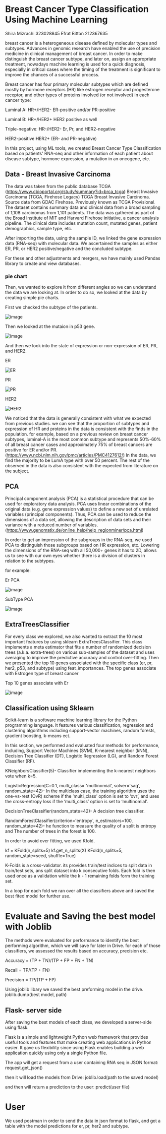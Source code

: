 # Breast Cancer Type Classification Using Machine Learning


Shira Mizrachi 323028845
Efrat Bitton 212367635

breast cancer is a heterogeneous disease defined by molecular types and subtypes. 
Advances in genomic research have enabled the use of precision medicine in clinical management of breast cancer. 
In order to make distinguish the breast cancer subtype, and later on, assign an appropriate treatment, nowadays machine learning is used for a quick diagnosis, especially in critical cases where the timing of the treatment is significant to improve the chances of a successful process.

Breast cancer has four primary molecular subtypes which are defined mostly by hormone receptors (HR) like estrogen receptor and progesterone receptor,
and other types of proteins involved (or not involved) in each cancer type:

Luminal A: HR+/HER2-  ER-positive and/or PR-positive

Luminal B: HR+/HER2+  HER2 positive as well 

Triple-negative: HR-/HER2- Er, Pr, and HER2-negative

HER2-positive HER2+ (ER- and PR-negative)

In this project, using ML tools, we created Breast Cancer Type Classification based on patients' RNA-seq and other information of each patient about disease subtype, hormone expression, a mutation in an oncogene, etc.

## Data - Breast Invasive Carcinoma
The data was taken from the public database TCGA 
(https://www.cbioportal.org/study/summary?id=brca_tcga)
Breast Invasive Carcinoma (TCGA, Firehose Legacy)
TCGA Breast Invasive Carcinoma. Source data from GDAC Firehose. Previously known as TCGA Provisional.
The dataset contains summary data and clinical data from a broad sampling of 1,108 carcinomas from 1,101 patients. 
The data was gathered as part of the Broad Institute of MIT and Harvard Firehose initiative, a cancer analysis pipeline. The clinical data includes mutation count, mutated genes, patient demographics, sample type, etc.

After importing the data, using the sample ID, we linked the gene expression data (RNA-seq) with molecular data. We ascertained the samples as either ER, PR, or HER2 positive/negative and the concluded subtype.

For these and other adjustments and mergers, we have mainly used Pandas library to create and view databases.

### pie chart
Then, we wanted to explore it from different angles so we can understand the data we are looking at. 
In order to do so, we looked at the data by creating simple pie charts.


First we checked the subtype of the patients. 

![image](https://user-images.githubusercontent.com/106597465/177398772-f3f95228-4dd2-49fb-a2f4-da976b8186aa.png)

Then we looked at the mutaion in p53 gene.

![image](https://user-images.githubusercontent.com/106597465/177399787-8b658eb8-cd3d-4732-b557-fd384151375e.png)

And then we look into the state of expression or non-expression of ER, PR, and HER2.

ER


![ER](https://user-images.githubusercontent.com/106597465/177400507-8fc238b3-58fe-46a6-b335-c144acbbb56d.png)

PR


![PR](https://user-images.githubusercontent.com/106597465/177400511-20796f91-3e88-4933-b6cf-6b991ddfcadc.png)


HER2

![HER2](https://user-images.githubusercontent.com/106597465/177400517-8d4bebf4-302d-4118-a396-e117d1d24a37.png)


We noticed that the data is generally consistent with what we expected from previous studies. 
we can see that the proportion of subtypes and expression of HR and proteins in the data is consistent with the finds in the population.
for example, based on a previous review on breast cancer subtypes, luminal-A is the most common subtype and represents 50%-60% of all breast cancer cases and approximately 75% of breast cancers are positive for ER and/or PR.
(https://www.ncbi.nlm.nih.gov/pmc/articles/PMC4127612/) 
In the data, we find the majority to be LumA type with over 50 percent. 
The rest of the observed in the data is also consistent with the expected from literature on the subject.

## PCA
Principal component analysis (PCA) is a statistical procedure that can be used for exploratory data analysis. PCA uses linear combinations of the original data (e.g. gene expression values) to define a new set of unrelated variables (principal components). 
Thus, PCA can be used to reduce the dimensions of a data set, allowing the description of data sets and their variance with a reduced number of variables. 
(https://www.genomatix.de/online_help/help_regionminer/pca.html)

In order to get an impression of the subgroups in the RNA-seq, 
we used PCA to distinguish those subgroups based on HR expression, etc. 
Lowering the dimensions of the RNA-seq with all 50,000+ genes it has to 2D, 
allows us to see with our own eyes whether there is a division of clusters in relation to the subtypes.

for example:

Er PCA

![image](https://user-images.githubusercontent.com/106597465/177407186-dc638e7d-716a-42ba-ba6e-5e29c4dd69c7.png)


SubType PCA

![image](https://user-images.githubusercontent.com/106597465/177410654-4d182f6b-d33b-4ee2-b39c-fe66c1fd5f0a.png)


## ExtraTreesClassifier
For every class we explored, we also wanted to extract the 10 most important features by using sklearn ExtraTreesClassifier.
This class implements a meta estimator that fits a number of randomized decision trees (a.k.a. extra-trees) on various sub-samples of the dataset and uses averaging to improve the predictive accuracy and control over-fitting.
Then we presented the top 10 genes associated with the specific class (er, pr, her2, p53, and subtype) using feat_importances.
The top genes associate with Estrogen type of breast cancer

Top 10 genes associate with Er

![image](https://user-images.githubusercontent.com/106597465/177410085-e906ab9e-4b03-48f4-ac67-ecca9eff1f28.png)

## Classification using Sklearn

Scikit-learn is a software machine learning library for the Python programming language.
It features various classification, regression and clustering algorithms including support-vector machines, random forests, gradient boosting, k-means ect.

In this section, we performed and evaluated four methods for performance, including, Support Vector Machines (SVM), K-nearest neighbor (kNN),  Decision Tree Classifier (DT), Logistic Regression (LG), and Random Forest Classifier (RF).

 KNeighborsClassifier(5)- Classifier implementing the k-nearest neighbors vote when k=5.
 
 LogisticRegression(C=0.1, multi_class= 'multinomial', solver='sag', random_state=42)- In the multiclass case, the training algorithm uses the one-vs-rest (OvR) scheme if the ‘multi_class’ option is set to ‘ovr’, and uses the cross-entropy loss if the ‘multi_class’ option is set to ‘multinomial’. 
 
 DecisionTreeClassifier(random_state=42)- A decision tree classifier.
 
 RandomForestClassifier(criterion='entropy', n_estimators=100, random_state=42)- he function to measure the quality of a split is entropy and The number of trees in the forest is 100.
 
 
In order to avoid over fitting, we used Kfold.

kf = KFold(n_splits=5) 
kf.get_n_splits(X)
KFold(n_splits=5, random_state=seed, shuffle=True)

K-Folds is a cross-validator. its provides train/test indices to split data in train/test sets, ans split dataset into k consecutive folds.
Each fold is then used once as a validation while the k - 1 remaining folds form the training set.

In a loop for each fold we ran over all the classifiers above and saved the best fited model for further use.

# Evaluate and Saving the best model with Joblib
The methods were evaluated for performance to identify the best performing algorithm, which we will save for later in Drive.
for each of those classifiers, we assessed the results based on accuracy, precision etc.
    
Accuracy = (TP + TN)/(TP + FP + FN + TN)

Recall = TP/(TP + FN)

Precision = TP/(TP + FP)

Using joblib libary we saved the best preforming model in the drive.
joblib.dump(best model, path)


## Flask- server side
After saving the best models of each class, we developed a server-side using flask.

Flask is a simple and lightweight Python web framework that provides useful tools and features that make creating web applications in Python easier. It gave us flexibility since using Flask enables building a web application quickly using only a single Python file.

The app will get a request from a user containing RNA seq in JSON format:
request.get_json()

then it will load the models from Drive:
joblib.load(path to the saved model)

and then will return a prediction to the user:
predict(user file)

# User
We used postman in order to send the data in json format to flask, 
and got a table with the model predictions for er, pr, her2 and subtype.


